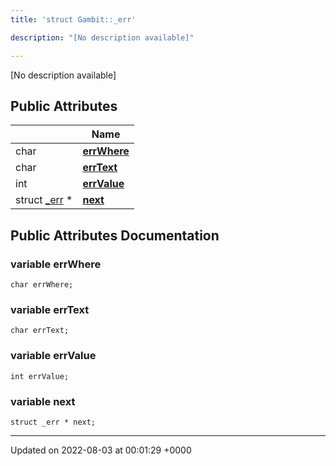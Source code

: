 ```yaml
---
title: 'struct Gambit::_err'

description: "[No description available]"

---
```









[No description available]

## Public Attributes

|                | Name           |
| -------------- | -------------- |
| char | **[errWhere](/documentation/code/main/classes/structgambit_1_1__err/#variable-errwhere)**  |
| char | **[errText](/documentation/code/main/classes/structgambit_1_1__err/#variable-errtext)**  |
| int | **[errValue](/documentation/code/main/classes/structgambit_1_1__err/#variable-errvalue)**  |
| struct [_err](/documentation/code/main/classes/structgambit_1_1__err/) * | **[next](/documentation/code/main/classes/structgambit_1_1__err/#variable-next)**  |

## Public Attributes Documentation

### variable errWhere

```
char errWhere;
```


### variable errText

```
char errText;
```


### variable errValue

```
int errValue;
```


### variable next

```
struct _err * next;
```


-------------------------------

Updated on 2022-08-03 at 00:01:29 +0000